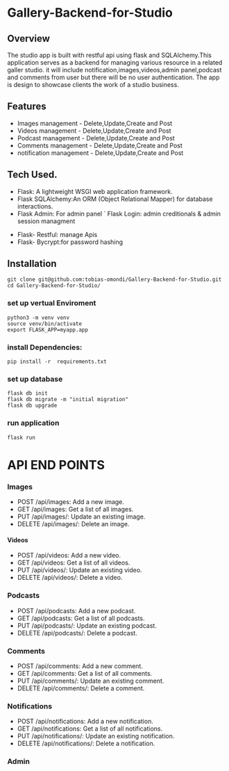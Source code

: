 # Gallery-Backend-for-Studio

## Overview
The studio app is built with restful api using flask and SQLAlchemy.This application serves as a backend for managing various resource in a related galler studio. it will include notification,images,videos,admin panel,podcast and comments from user but there will be no user authentication. The app is design to showcase clients the work of a studio business.

## Features
* Images management - Delete,Update,Create and Post
* Videos management - Delete,Update,Create and Post
* Podcast management - Delete,Update,Create and Post
* Comments management - Delete,Update,Create and Post
* notification management - Delete,Update,Create and Post

## Tech Used.
* Flask: A lightweight WSGI web application framework.
* Flask SQLAlchemy:An ORM (Object Relational Mapper) for database interactions.
* Flask Admin: For admin panel
  ` Flask Login: admin creditionals & admin session managment
- Flask- Restful: manage Apis
- Flask- Bycrypt:for password hashing

## Installation
    git clone git@github.com:tobias-omondi/Gallery-Backend-for-Studio.git
    cd Gallery-Backend-for-Studio/
### set up vertual Enviroment
    python3 -m venv venv
    source venv/bin/activate  
    export FLASK_APP=myapp.app

### install Dependencies:
    pip install -r  requirements.txt
### set up database
    flask db init
    flask db migrate -m "initial migration"
    flask db upgrade
### run application
    flask run

# API END POINTS
### Images
* POST /api/images: Add a new image.
* GET /api/images: Get a list of all images.
* PUT /api/images/<id>: Update an existing image.
* DELETE /api/images/<id>: Delete an image.
#### Videos
* POST /api/videos: Add a new video.
* GET /api/videos: Get a list of all videos.
* PUT /api/videos/<id>: Update an existing video.
* DELETE /api/videos/<id>: Delete a video.
### Podcasts
* POST /api/podcasts: Add a new podcast.
* GET /api/podcasts: Get a list of all podcasts.
* PUT /api/podcasts/<id>: Update an existing podcast.
* DELETE /api/podcasts/<id>: Delete a podcast.
### Comments
* POST /api/comments: Add a new comment.
* GET /api/comments: Get a list of all comments.
* PUT /api/comments/<id>: Update an existing comment.
* DELETE /api/comments/<id>: Delete a comment.
### Notifications
* POST /api/notifications: Add a new notification.
* GET /api/notifications: Get a list of all notifications.
* PUT /api/notifications/<id>: Update an existing notification.
* DELETE /api/notifications/<id>: Delete a notification.
### Admin

